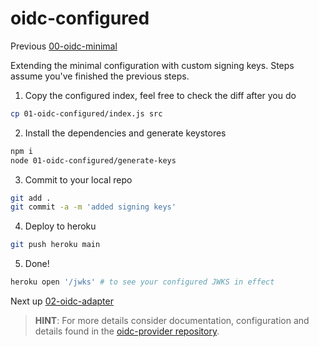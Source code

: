 # oidc-configured

Previous [00-oidc-minimal](../00-oidc-minimal/README.md)

Extending the minimal configuration with custom signing keys. Steps assume you've finished
the previous steps.

1) Copy the configured index, feel free to check the diff after you do  
```bash
cp 01-oidc-configured/index.js src
```

2) Install the dependencies and generate keystores  
```bash
npm i
node 01-oidc-configured/generate-keys
```

3) Commit to your local repo  
```bash
git add .
git commit -a -m 'added signing keys'
```

4) Deploy to heroku  
```bash
git push heroku main
```

5) Done!  
```bash
heroku open '/jwks' # to see your configured JWKS in effect
```

Next up [02-oidc-adapter](../02-oidc-adapter/README.md)

> **HINT**: For more details consider documentation, configuration and details found in the [oidc-provider repository](https://github.com/panva/node-oidc-provider).
